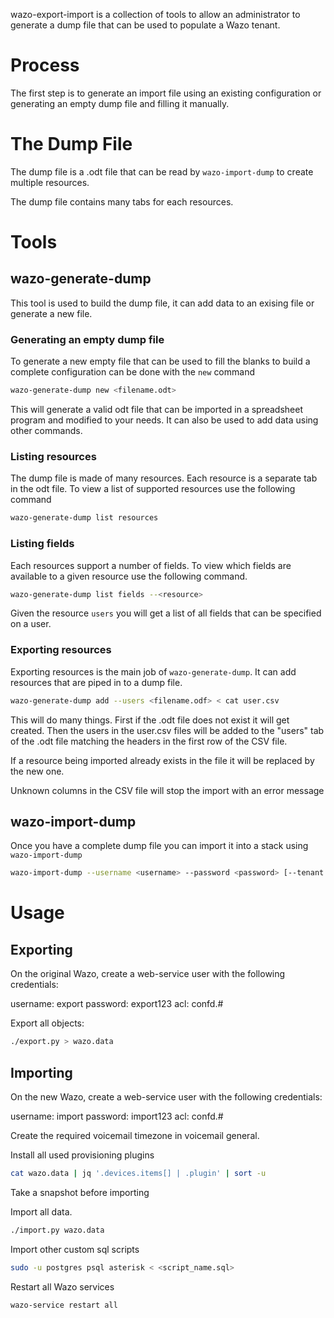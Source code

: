 wazo-export-import is a collection of tools to allow an administrator to generate a dump file
that can be used to populate a Wazo tenant.

# Process

The first step is to generate an import file using an existing configuration or generating an empty
dump file and filling it manually.


# The Dump File

The dump file is a .odt file that can be read by `wazo-import-dump` to create multiple resources.

The dump file contains many tabs for each resources.

# Tools

## wazo-generate-dump

This tool is used to build the dump file, it can add data to an exising file or generate a new file.

### Generating an empty dump file

To generate a new empty file that can be used to fill the blanks to build a complete configuration
can be done with the `new` command

```sh
wazo-generate-dump new <filename.odt>
```

This will generate a valid odt file that can be imported in a spreadsheet program and modified to
your needs. It can also be used to add data using other commands.

### Listing resources

The dump file is made of many resources. Each resource is a separate tab in the odt file. To view a
list of supported resources use the following command

```sh
wazo-generate-dump list resources
```

### Listing fields

Each resources support a number of fields. To view which fields are available to a given resource use
the following command.

```sh
wazo-generate-dump list fields --<resource>
```

Given the resource `users` you will get a list of all fields that can be specified on a user.

### Exporting resources

Exporting resources is the main job of `wazo-generate-dump`. It can add resources that are piped in
to a dump file.

```sh
wazo-generate-dump add --users <filename.odf> < cat user.csv
```

This will do many things. First if the .odt file does not exist it will get created. Then the
users in the user.csv files will be added to the "users" tab of the .odt file matching the headers
in the first row of the CSV file.

If a resource being imported already exists in the file it will be replaced by the new one.

Unknown columns in the CSV file will stop the import with an error message


## wazo-import-dump

Once you have a complete dump file you can import it into a stack using `wazo-import-dump`

```sh
wazo-import-dump --username <username> --password <password> [--tenant <tenant-uuid>] [--new-tenant]
```


# Usage

## Exporting

On the original Wazo, create a web-service user with the following credentials:

username: export
password: export123
acl: confd.#

Export all objects:

```sh
./export.py > wazo.data
```

## Importing

On the new Wazo, create a web-service user with the following credentials:

username: import
password: import123
acl: confd.#

Create the required voicemail timezone in voicemail general.

Install all used provisioning plugins

```sh
cat wazo.data | jq '.devices.items[] | .plugin' | sort -u
```

Take a snapshot before importing

Import all data.

```sh
./import.py wazo.data
```

Import other custom sql scripts

```sh
sudo -u postgres psql asterisk < <script_name.sql>
```

Restart all Wazo services

```sh
wazo-service restart all
```
